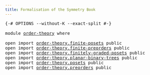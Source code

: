 ```yaml
---
title: Formalisation of the Symmetry Book
---
```


<pre class="Agda"><a id="60" class="Symbol">{-#</a> <a id="64" class="Keyword">OPTIONS</a> <a id="72" class="Pragma">--without-K</a> <a id="84" class="Pragma">--exact-split</a> <a id="98" class="Symbol">#-}</a>

<a id="103" class="Keyword">module</a> <a id="110" href="order-theory.html" class="Module">order-theory</a> <a id="123" class="Keyword">where</a>

<a id="130" class="Keyword">open</a> <a id="135" class="Keyword">import</a> <a id="142" href="order-theory.finite-posets.html" class="Module">order-theory.finite-posets</a> <a id="169" class="Keyword">public</a>
<a id="176" class="Keyword">open</a> <a id="181" class="Keyword">import</a> <a id="188" href="order-theory.finite-preorders.html" class="Module">order-theory.finite-preorders</a> <a id="218" class="Keyword">public</a>
<a id="225" class="Keyword">open</a> <a id="230" class="Keyword">import</a> <a id="237" href="order-theory.finitely-graded-posets.html" class="Module">order-theory.finitely-graded-posets</a> <a id="273" class="Keyword">public</a>
<a id="280" class="Keyword">open</a> <a id="285" class="Keyword">import</a> <a id="292" href="order-theory.planar-binary-trees.html" class="Module">order-theory.planar-binary-trees</a> <a id="325" class="Keyword">public</a>
<a id="332" class="Keyword">open</a> <a id="337" class="Keyword">import</a> <a id="344" href="order-theory.posets.html" class="Module">order-theory.posets</a> <a id="364" class="Keyword">public</a>
<a id="371" class="Keyword">open</a> <a id="376" class="Keyword">import</a> <a id="383" href="order-theory.preorders.html" class="Module">order-theory.preorders</a> <a id="406" class="Keyword">public</a>
</pre>
